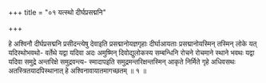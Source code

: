 +++
title = "०१ यत्स्थो दीर्घप्रसद्मनि"

+++

हे अश्विनौ दीर्घप्रसद्मनि प्रसीदन्त्येषु देवाइति प्रसद्मानोयज्ञगृहाः दीर्घाआयताः प्रसद्मानोयस्मिन् तस्मिन् लोके यत् यदिस्थोभवथो- वर्तेथे यद्वा यदिवा अदः अमुष्मिन् दिवोद्युलोकस्य सम्बन्धिनि रोचने रोचमाने स्थाने भवथः यद्वा यदिवा समुद्रे अन्तरिक्षे समुद्रवन्त्य- स्मादापइति समुद्रमन्तरिक्षन्तस्मिन् आकृते निर्मिते गृहे अधिवसथः अतस्त्रितयादपिस्थानात् हे अश्विनावायातमागच्छतम् ॥ १ ॥